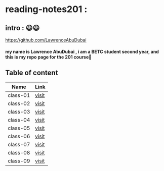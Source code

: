 # reading-notes201 : 

## intro : 😃😃

https://github.com/LawrenceAbuDubai
#### my name is **Lawrence AbuDubai** , i am a BETC student second year, and this is my repo page for the 201 course🙂

## Table of content 

Name | Link
------------ | -------------
class-01 | [visit](https://lawrenceabudubai.github.io/reading-notes201/class-01)
class-02 | [visit](https://lawrenceabudubai.github.io/reading-notes201/class-02)
class-03 | [visit](https://lawrenceabudubai.github.io/reading-notes201/class-03)
class-04 | [visit](https://lawrenceabudubai.github.io/reading-notes201/class-04)
class-05 | [visit](https://lawrenceabudubai.github.io/reading-notes201/class-05)
class-06 | [visit](https://lawrenceabudubai.github.io/reading-notes201/class-06)
class-07 | [visit](https://lawrenceabudubai.github.io/reading-notes201/class-07)
class-08 | [visit](https://lawrenceabudubai.github.io/reading-notes201/class-08)
class-09 | [visit](https://lawrenceabudubai.github.io/reading-notes201/class-09)




